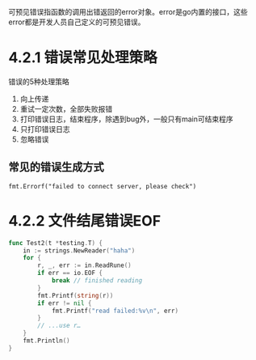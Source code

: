 可预见错误指函数的调用出错返回的error对象。error是go内置的接口，这些error都是开发人员自己定义的可预见错误。

# 4.2.1 错误常见处理策略

错误的5种处理策略

1. 向上传递
2. 重试一定次数，全部失败报错
3. 打印错误日志，结束程序，除遇到bug外，一般只有main可结束程序
4. 只打印错误日志
5. 忽略错误

## 常见的错误生成方式

```golang
fmt.Errorf("failed to connect server, please check")
```

# 4.2.2 文件结尾错误EOF

```go
func Test2(t *testing.T) {
	in := strings.NewReader("haha")
	for {
		r, _, err := in.ReadRune()
		if err == io.EOF {
			break // finished reading
		}
		fmt.Printf(string(r))
		if err != nil {
			fmt.Printf("read failed:%v\n", err)
		}
		// ...use r…
	}
	fmt.Println()
}
```

